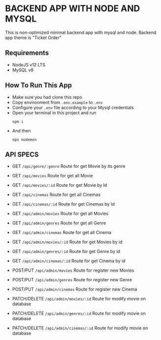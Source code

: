 # BACKEND APP WITH NODE AND MYSQL

This is non-optimized minimal backend app with mysql and node. Backend app theme is "Ticket Order"

## Requirements

- NodeJS v12 LTS
- MySQL v8

## How To Run This App

- Make sure you had clone this repo
- Copy environment from `.env.example` to `.env`
- Configure your `.env` file according to your Mysql credentials
- Open your terminal in this project and run
  ```
  npm i
  ```
- And then
  ```
  npx nodemon
  ```

## API SPECS

- GET `/api/genre/:genre` Route for get Movie by its genre
- GET `/api/movies` Route for get all Movie
- GET `/api/movies/:id` Route for get Movie by Id
- GET `/api/cinemas` Route for get all Cinemas
- GET `/api/cinemas/:id` Route for get Cinemas by Id

- GET `/api/admin/movies` Route for get all Movies
- GET `/api/admin/genres` Route for get all Genre
- GET `/api/admin/cinemas` Route for get all Cinema
- GET `/api/admin/movies/:id` Route for get Movies by id
- GET `/api/admin/genres/:id` Route for get Genre by id
- GET `/api/admin/cinemas/:id` Route for get Cinema by id
- POST/PUT `/api/admin/movies` Route for register new Movies
- POST/PUT `/api/admin/genres` Route for register new Genre
- POST/PUT `/api/admin/cinemas` Route for register new Cinema
- PATCH/DELETE `/api/admin/movies/:id` Route for modify movie on database
- PATCH/DELETE `/api/admin/genres/:id` Route for modify movie on database
- PATCH/DELETE `/api/admin/cinemas/:id` Route for modify movie on database
